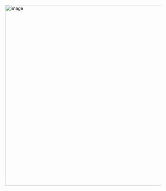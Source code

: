 <img width="584" alt="image" src="https://user-images.githubusercontent.com/94914472/222597919-102d99f1-d311-45a2-b1d2-8f2d48546833.png">
